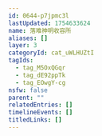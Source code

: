 ```yaml
---
id: 0644-p7jpmc3l
lastUpdated: 1754633624
name: 落难神明收容所
aliases: []
layer: 3
categoryId: cat_uWLHUZtI
tagIds:
  - tag_M5OxQGqr
  - tag_dE92ppTk
  - tag_EOwgY-cg
nsfw: false
parent: ""
relatedEntries: []
timelineEvents: []
titledLinks: []
---
```


